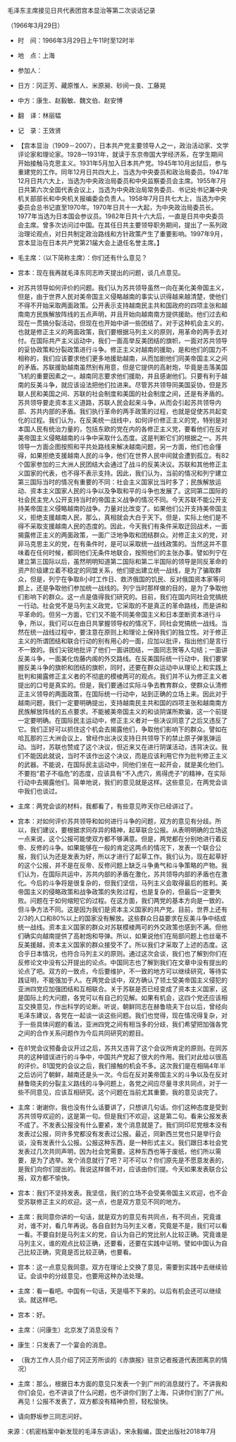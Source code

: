 毛泽东主席接见日共代表团宫本显治等第二次谈话记录

（1966年3月29日）



- 时　间：1966年3月29日上午11时至12时半
- 地　点：上海
- 参加人：
- 日方：冈正芳、藏原惟人、米原昶、砂间一良、工藤晃
- 中方：康生、赵毅敏、魏文伯、赵安博
- 翻　译：林丽韫
- 记　录：王效贤

- 【宫本显治（1909－2007），日本共产党主要领导人之一，政治活动家、文学评论家和理论家。1928—1931年，就读于东京帝国大学经济系，在学生期间开始接触马克思主义。1931年5月加入日本共产党。1945年10月出狱后，参与重建党的工作。同年12月日共四大上，当选为中央委员和政治局委员。1947年12月日共六大上，当选为中央政治局委员和中央监察委员会主席。1955年7月日共第六次全国代表会议上，当选为中央政治局常务委员、书记处书记兼中央机关部部长和中央机关报编委会负责人。1958年7月日共七大上，当选为中央委员会总书记直至1970年。1970年日共十一大起，为中央政治局委员长。1977年当选为日本国会参议员。1982年日共十六大后，一直是日共中央委员会主席。曾多次访问过中国。在其任日共主要领导职务期间，提出了一系列政治理论观点，对日共制定政治路线和方针政策产生了重要影响。1997年9月，宫本显治在日本共产党第21届大会上退任名誉主席。】


- 毛主席：（以下简称主席）：你们还有什么意见？
- 宫本：现在我再就毛泽东同志昨天提出的问题，谈几点意见。
- 对苏共领导如何评价的问题。我们认为苏共领导虽然一向在美化美帝国主义，但是，由于世界人民对美帝国主义侵略越南的事实认识得越来越清楚，使他们不得不开始采取两面政策。公开表示支持越南民主共和国政府的四项主张和越南南方民族解放阵线的五点声明，并且开始向越南南方提供援助。他们过去和现在一贯搞分裂活动，但现在也开始中讲一些团结了。对于这种机会主义的，也就是修正主义的两面政策，我们要根据马列主义的原则，用革命的两手去对付。在国际共产主义运动中，我们一面高举反美团结的旗帜，一面对苏共领导的妥协政策和分裂政策进行斗争。修正主义对越南的援助，是和他们的国力不相称的，我们应该要求他们更多地援助越南，从而加剧他们同美帝国主义之间的矛盾。苏联援助越南虽然别有用意，但是它提供的高射炮，毕竟是击落美国飞机的重要因素之一。越南同志要求他们援助，并且感谢他们。只要有利于越南的反美斗争，就应该设法把他们拉进来。尽管苏共领导同美国妥协，但是苏联人民和美国之间、苏联的社会制度和美国的社会制度之间，还是有矛盾的。苏共领导要走资本主义道路，苏联人民会起来斗争，从而会引起苏共领导内部、苏共内部的矛盾。我们执行革命的两手政策的过程，也就是促使苏共起变化的过程。我们认为，在反美统一战线中，如何评价修正主义的党，特别是对本国人民有统治力量的，包括东欧的党在内的各修正主义党，要看他们在反对美帝国主义侵略越南的斗争中采取什么态度。这是判断它们的根据之一。苏共领导一方面企图按照和平共处路线来解决越南问题，另一方面，他们也会懂得，如果拒绝支援越南人民的斗争，他们在世界人民中间就会遭到孤立。有82个国家参加的三大洲人民团结大会通过了战斗的反美决议。苏联和其他修正主义国家的代表，也不得不表示支持。因此，我们认为，当前的情况和列宁建立第三国际当时的情况有重要的不同：社会主义国家比当时多了；民族解放运动、资本主义国家人民的斗争以及争取和平的斗争也发展了。这同第二国际的社会民主党人公开支持当时的帝国主义战争的情况不同。今天苏联不能公开支持美帝国主义侵略越南的战争。力量对比改变了。如果他们公开支持美帝国主义，拒绝支援越南人民，那么，真相就会大白于天下。但是，实际上他们是不得不采取支援越南人民的态度的。因此，今天我们有条件采取迂回战术，一面揭露修正主义的两面政策，一面广泛地争取和团结群众。对修正主义的党，对非马克思主义的党，在有条件时，是可以采取统一战线政策的。当然这并不意味着在任何时候，都同他们无条件地联合，按照他们的主张办事。譬如列宁在建立第三国际以后，虽然明明知道第二国际和第二半国际的领导是同反革命的资产阶级建立着不稳定的同盟关系，他们提出建立统一战线，是为了骗取群众，但是，列宁在争取8小时工作日、救济俄国的饥民、反对俄国资本家等问题上，还是争取他们参加统一战线的。列宁当时那样做的目的，是为了争取他们影响下的群众。这一点是值得我们研究的。目前，我们在国内同社会党搞统一行动。社会党不是马列主义政党，它采取的不是真正的革命路线，而是讲和平革命的。但另一方面，它们又不能不同美帝国主义和日本垄断资本进行斗争，所以，我们可以在由日共掌握领导权的情况下，同社会党搞统一战线。当然在统一战线过程中，要注意在原则上和理论上保持我们的独立性。对于修正主义的所谓团结和联合行动的别有用心的一面，应加以批评，指出他们是言行不一致的。我们尖锐地批评了他们一面讲团结，一面同志贺等人勾结；一面讲反美斗争，一面美化佐藤内阁的外交路线。在反美国际统一行动中，我们要掌握反美斗争的旗帜和团结的旗帜，同时，还要在群众运动中从理论上和实践上批判和揭露修正主义者的不彻底的模棱两可的观点。我们并不认为修正主义者提出的口号是真实的。但是，我们要通过实际斗争去教育群众，使群众认清修正主义领导的两面政策，在国际统一行动中，站到正确的立场上来。因此对于越南问题，我们一定要明确提出，支持越南民主共和国的四项主张和越南南方民族解放阵线的五点要求。不能被美帝国主义的和谈阴谋所欺骗，这一个前提一定要明确。在国际民主运动中，修正主义者对一些决议同意了之后又违反了它。我们正好可以抓住这个机会去揭露他们，争取他们影响下的群众。譬如在哈瓦那的三大洲会议上，曾经作出决议支持日共领导下的禁止原子弹氢弹运动。当时，苏联也赞成了这个决议，但近来又在进行阴谋活动，违背决议。我们不能因此就说，当时不该作出这个决议，而是应该利用它作为批判修正主义的武器。不能说，在国际民主运动中，同他们坐在一起开会，就是美化他们。不要抱“君子不临危”的态度，应该具有“不入虎穴，焉得虎子”的精神，在实际行动中去揭露他们。简单地说，我们的意见就是这样。这些意见，在两党会谈中我们也谈过。
- 主席：两党会谈的材料，我都看了，有些意见昨天你已经讲过了。
- 宫本：对如何评价苏共领导和如何进行斗争的问题，双方的意见有分歧。所以，我们建议，要根据求同存异的精神，起草联合公报。从表明明确的立场这一点来说，这个公报可能使双方都不够满意。但是，两党都在分别地进行着反帝、反修的斗争。如果能够在一般的肯定这两点的情况下，发表一个联合公报，我们认为还是发表为好，所以才进行了起草工作。我们认为，现在起草好的这个公报，并不是在反帝、反修问题上缺乏斗争勇气和斗争策略的产物。我们认为，在国际共运中，苏共内部的矛盾在激化，苏共领导内部的矛盾也在激化。今后的斗争将是很复杂的，但我们坚信，马列主义会取得最后的胜利。美帝国主义的侵略政策和战争政策的失败过程，也是复杂的，但最后一定要失败。问题在于如何缩短它的过程。在这方面，我们两党的基本方向是一致的，但斗争方法不同。这是因为我们是资本主义国家的共产党。目前，世界上还有2/3的人口和80%以上的国家没有解放。这些群众日益要求在反美斗争中结成统一战线。资本主义国家的群众对苏联模棱两可的外交政策也感到不满。但他们确实向越南提供了高射炮和导弹。所以，如果说他们在局部问题上也丝毫不反美援越，资本主义国家的群众接受不了。所以我们才采取了上述的态度。这合乎日本情况，也符合马列主义的原则。通过这次会谈，我们也了解到你们在反修论文中没有公开提出的论点。中国同志也了解到我们在文章中没有提出的论点了吧。双方的一致点，今后要维护，不一致的地方可以继续研究，等待实践证明，不能强加于人。在两党会谈中，双方确认了领土受美帝国主义侵犯的亚洲四党应加强团结和互相联合。关于苏联是否已经变成了资本主义国家，这是国际上的大问题，各党可以有自己的见解。如果有机会，这四个党还应该相互交换意见，作出科学的论断。听说，朝鲜同志在赫鲁晓夫下台以后，曾经向毛泽东建议，各党在一起谈一谈这些问题。我们也觉得，现在情况得复杂，对于一些具体问题的看法，亚洲四党之间有相当多的分歧，我们希望把加强各党之间的合作关系问题作为今后共同研究的题目。
- 在81党会议预备会议开过之后，苏共又违背了这个会议所肯定的原则。在同苏共的这种错误进行的斗争中，中国共产党起了很大的作用。我们对此给以很高的评价。81国党的会议之后，我们接触的机会不多。这次我们是在相隔4年半之后访问了朝鲜，越南还是头一次。今后在反对美帝国主义的斗争以及在反对赫鲁晓夫的分裂主义路线的斗争问题上，各党之间应尽量寻求共同点，对于一些不同意见，应该互相研究。这个问题在当前尤其重要。我的意见谈完了。
- 主席：谢谢你，我也没有什么话要讲了，只想讲几句话。你们这种态度是受到苏共领导欢迎的，这是第一句。但是我们不欢迎，这是第二句。看来公报发表不成了。不发表公报没有什么要紧，发个消息就是了。我们同印尼党根本没有发表过公报，同许多党都没有发表过公报。最近，同新西兰党也只是举行会谈，没有发表什么公报。公报这种东西，是一种形式主义。我们跟日本社会党发表过几次共同声明，因为社会党需要。这种东西也等于废纸，他们所以需要，是为了选举。发个消息就行了吧？可不可以？你们原先是不愿意发表的，是我们向你们提出的。我说这样做不对，应该由你们提。今天如果发表联合公报，双方都不愉快。
- 宫本：我们不坚持发表。我坚信，我们的立场不会受美帝国主义欢迎，也不会受苏联修正主义的欢迎。这一点，也是双方意见不同的地方。
- 主席：我同意你讲的一句话，就是双方的意见有共同点，有不同点，究竟谁对，谁不对，看几年再说。各自自封为马列主义者，究竟是不是，我们可以看一看。不要自封是马列主义的党，自认为自己的党比别人比较正确。究竟谁是马列主义，谁的观点比较正确，还要看，还要在实践中证明。譬如中国认为自己比较正确，究竟是否比较正确，也要看。
- 宫本：这一点意见我同意。双方在理论上交换了意见，需要到实践中去继续验证。会谈中的分歧意见，也要用这种办法处理。
- 主席：看一看吧。中国有一句话，天是塌不下来的。以后有机会还可以继续谈。就这样吧。
- 宫本：好。
- 主席：（问康生）北京发了消息没有？
- 康生：只发表了一个宴会的消息。
- （我方工作人员介绍了冈正芳所谈的《赤旗报》驻京记者报道代表团离京的情况）
- 主席：那么，根据日本方面的意见只发表一个到广州的消息就行了。不讲我和你们会见，也不讲谈了什么问题，也不讲你们到了上海，只讲你们到了广州。再见！公报不发表了，双方都没有精神负担，轻松愉快。
- 请向野坂参三同志问好。


来源：《机密档案中新发现的毛泽东讲话》，宋永毅编，国史出版社2018年7月


